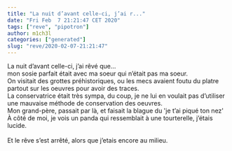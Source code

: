 ```yaml
---
title: "La nuit d’avant celle-ci, j’ai r..."
date: "Fri Feb  7 21:21:47 CET 2020"
tags: ["reve", "pipotron"]
author: m1ch3l
categories: ["generated"]
slug: "reve/2020-02-07-21:21:47"
---
```


La nuit d’avant celle-ci, j’ai rêvé que...<br>
mon sosie parfait était avec ma soeur qui n’était pas ma soeur.<br>
On visitait des grottes préhistoriques, ou les mecs avaient foutu du platre partout sur les oeuvres pour avoir des traces.<br>
La conservatrice était très sympa, du coup, je ne lui en voulait pas d’utiliser une mauvaise méthode de conservation des oeuvres.<br>
Mon grand-père, passait par là, et faisait la blague du 'je t’ai piqué ton nez'<br>
À côté de moi, je vois un panda qui ressemblait à une tourterelle, j’étais lucide.<br>
<br>
Et le rêve s’est arrêté, alors que j’etais encore au milieu.<br>
<br>
